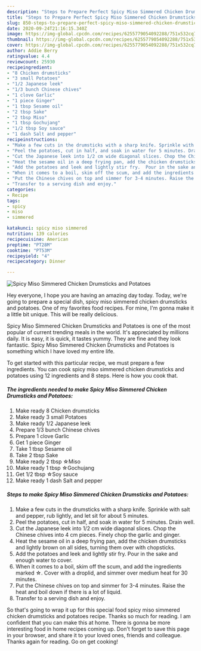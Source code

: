 ```yaml
---
description: "Steps to Prepare Perfect Spicy Miso Simmered Chicken Drumsticks and Potatoes"
title: "Steps to Prepare Perfect Spicy Miso Simmered Chicken Drumsticks and Potatoes"
slug: 850-steps-to-prepare-perfect-spicy-miso-simmered-chicken-drumsticks-and-potatoes
date: 2020-09-24T21:16:15.340Z
image: https://img-global.cpcdn.com/recipes/6255779054092288/751x532cq70/spicy-miso-simmered-chicken-drumsticks-and-potatoes-recipe-main-photo.jpg
thumbnail: https://img-global.cpcdn.com/recipes/6255779054092288/751x532cq70/spicy-miso-simmered-chicken-drumsticks-and-potatoes-recipe-main-photo.jpg
cover: https://img-global.cpcdn.com/recipes/6255779054092288/751x532cq70/spicy-miso-simmered-chicken-drumsticks-and-potatoes-recipe-main-photo.jpg
author: Addie Berry
ratingvalue: 4.4
reviewcount: 25930
recipeingredient:
- "8 Chicken drumsticks"
- "3 small Potatoes"
- "1/2 Japanese leek"
- "1/3 bunch Chinese chives"
- "1 clove Garlic"
- "1 piece Ginger"
- "1 tbsp Sesame oil"
- "2 tbsp Sake"
- "2 tbsp Miso"
- "1 tbsp Gochujang"
- "1/2 tbsp Soy sauce"
- "1 dash Salt and pepper"
recipeinstructions:
- "Make a few cuts in the drumsticks with a sharp knife. Sprinkle with salt and pepper, rub lightly, and let sit for about 5 minutes."
- "Peel the potatoes, cut in half, and soak in water for 5 minutes. Drain well."
- "Cut the Japanese leek into 1/2 cm wide diagonal slices. Chop the Chinese chives into 4 cm pieces. Finely chop the garlic and ginger."
- "Heat the sesame oil in a deep frying pan, add the chicken drumsticks and lightly brown on all sides, turning them over with chopsticks."
- "Add the potatoes and leek and lightly stir fry.  Pour in the sake and enough water to cover."
- "When it comes to a boil, skim off the scum, and add the ingredients marked ☆. Cover with a droplid, and simmer over medium heat for 30 minutes."
- "Put the Chinese chives on top and simmer for 3-4 minutes. Raise the heat and boil down if there is a lot of liquid."
- "Transfer to a serving dish and enjoy."
categories:
- Recipe
tags:
- spicy
- miso
- simmered

katakunci: spicy miso simmered 
nutrition: 139 calories
recipecuisine: American
preptime: "PT28M"
cooktime: "PT53M"
recipeyield: "4"
recipecategory: Dinner

---
```



![Spicy Miso Simmered Chicken Drumsticks and Potatoes](https://img-global.cpcdn.com/recipes/6255779054092288/751x532cq70/spicy-miso-simmered-chicken-drumsticks-and-potatoes-recipe-main-photo.jpg)

Hey everyone, I hope you are having an amazing day today. Today, we're going to prepare a special dish, spicy miso simmered chicken drumsticks and potatoes. One of my favorites food recipes. For mine, I'm gonna make it a little bit unique. This will be really delicious.

Spicy Miso Simmered Chicken Drumsticks and Potatoes is one of the most popular of current trending meals in the world. It's appreciated by millions daily. It is easy, it is quick, it tastes yummy. They are fine and they look fantastic. Spicy Miso Simmered Chicken Drumsticks and Potatoes is something which I have loved my entire life.




To get started with this particular recipe, we must prepare a few ingredients. You can cook spicy miso simmered chicken drumsticks and potatoes using 12 ingredients and 8 steps. Here is how you cook that.

<!--inarticleads1-->

##### The ingredients needed to make Spicy Miso Simmered Chicken Drumsticks and Potatoes:

1. Make ready 8 Chicken drumsticks
1. Make ready 3 small Potatoes
1. Make ready 1/2 Japanese leek
1. Prepare 1/3 bunch Chinese chives
1. Prepare 1 clove Garlic
1. Get 1 piece Ginger
1. Take 1 tbsp Sesame oil
1. Take 2 tbsp Sake
1. Make ready 2 tbsp ☆Miso
1. Make ready 1 tbsp ☆Gochujang
1. Get 1/2 tbsp ☆Soy sauce
1. Make ready 1 dash Salt and pepper




<!--inarticleads2-->

##### Steps to make Spicy Miso Simmered Chicken Drumsticks and Potatoes:

1. Make a few cuts in the drumsticks with a sharp knife. Sprinkle with salt and pepper, rub lightly, and let sit for about 5 minutes.
1. Peel the potatoes, cut in half, and soak in water for 5 minutes. Drain well.
1. Cut the Japanese leek into 1/2 cm wide diagonal slices. Chop the Chinese chives into 4 cm pieces. Finely chop the garlic and ginger.
1. Heat the sesame oil in a deep frying pan, add the chicken drumsticks and lightly brown on all sides, turning them over with chopsticks.
1. Add the potatoes and leek and lightly stir fry.  Pour in the sake and enough water to cover.
1. When it comes to a boil, skim off the scum, and add the ingredients marked ☆. Cover with a droplid, and simmer over medium heat for 30 minutes.
1. Put the Chinese chives on top and simmer for 3-4 minutes. Raise the heat and boil down if there is a lot of liquid.
1. Transfer to a serving dish and enjoy.




So that's going to wrap it up for this special food spicy miso simmered chicken drumsticks and potatoes recipe. Thanks so much for reading. I am confident that you can make this at home. There is gonna be more interesting food in home recipes coming up. Don't forget to save this page in your browser, and share it to your loved ones, friends and colleague. Thanks again for reading. Go on get cooking!
